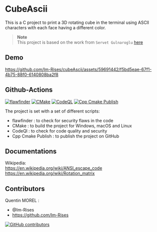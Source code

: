 # CubeAscii

This is a C project to print a 3D rotating cube in the terminal using ASCII characters with each face having a different
color.

> **Note**  
> This project is based on the work from `Servet Gulnaroglu` [here](https://www.youtube.com/watch?v=p09i_hoFdd0)

## Demo

https://github.com/Im-Rises/cubeAscii/assets/59691442/f5bd5eae-67f1-4b75-88f0-6140808ba2f8

## Github-Actions

[![flawfinder](https://github.com/Im-Rises/CubeAscii/actions/workflows/flawfinder.yml/badge.svg?branch=main)](https://github.com/Im-Rises/CubeAscii/actions/workflows/flawfinder.yml)
[![CMake](https://github.com/Im-Rises/CubeAscii/actions/workflows/cmake.yml/badge.svg?branch=main)](https://github.com/Im-Rises/CubeAscii/actions/workflows/cmake.yml)
[![CodeQL](https://github.com/Im-Rises/CubeAscii/actions/workflows/codeql.yml/badge.svg?branch=main)](https://github.com/Im-Rises/CubeAscii/actions/workflows/codeql.yml)
[![Cpp Cmake Publish](https://github.com/Im-Rises/CubeAscii/actions/workflows/cpp-cmake-publish.yml/badge.svg?branch=main)](https://github.com/Im-Rises/CubeAscii/actions/workflows/cpp-cmake-publish.yml)

The project is set with a set of different scripts:

- flawfinder : to check for security flaws in the code
- CMake : to build the project for Windows, macOS and Linux
- CodeQl : to check for code quality and security
- Cpp Cmake Publish : to publish the project on GitHub

## Documentations

Wikipedia:  
<https://en.wikipedia.org/wiki/ANSI_escape_code>  
<https://en.wikipedia.org/wiki/Rotation_matrix>

## Contributors

Quentin MOREL :

- @Im-Rises
- <https://github.com/Im-Rises>

[![GitHub contributors](https://contrib.rocks/image?repo=Im-Rises/CubeAscii)](https://github.com/Im-Rises/CubeAscii/graphs/contributors)
